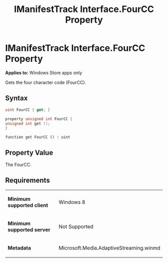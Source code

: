 ﻿---
title: IManifestTrack Interface.FourCC Property
TOCTitle: FourCC Property
ms:assetid: e66e5eb4-bf5b-4d05-ba15-6a3c0453037b
ms:mtpsurl: https://msdn.microsoft.com/en-us/library/JJ822857(v=VS.90)
ms:contentKeyID: 50079611
ms.date: 11/19/2012
mtps_version: v=VS.90
dev_langs:
- csharp
- c++
- jscript
---

# IManifestTrack Interface.FourCC Property

**Applies to:** Windows Store apps only

Gets the four character code (FourCC).

## Syntax

``` csharp
uint FourCC { get; }
```

``` c++
property unsigned int FourCC {
unsigned int get ();
}
```

``` jscript
function get FourCC () : uint
```

## Property Value

The FourCC.

## Requirements

<table>
<colgroup>
<col style="width: 50%" />
<col style="width: 50%" />
</colgroup>
<tbody>
<tr class="odd">
<td><p><strong>Minimum supported client</strong></p></td>
<td><p>Windows 8</p></td>
</tr>
<tr class="even">
<td><p><strong>Minimum supported server</strong></p></td>
<td><p>Not Supported</p></td>
</tr>
<tr class="odd">
<td><p><strong>Metadata</strong></p></td>
<td><p>Microsoft.Media.AdaptiveStreaming.winmd</p></td>
</tr>
</tbody>
</table>

